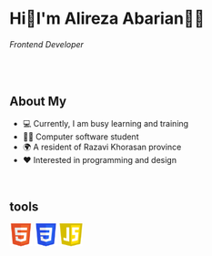 # Hi👋I'm Alireza Abarian👨‍💼
###### Frontend Developer

<br />

## About My
- 💻 Currently, I am busy learning and training
- 👨‍💻 Computer software student
- 🌍 A resident of Razavi Khorasan province
- ❤️ Interested in programming and design

<br />

## tools
<img src="https://github.com/alireza-abarian786/alireza-abarian786/blob/main/HTML5_Badge.svg.png?raw=true" alt="html5" style="width:40px; height:40px;"> <img src="https://github.com/alireza-abarian786/alireza-abarian786/blob/main/CSS3_logo.svg.png?raw=true" alt="html5" style="width:40px; height:40px;"> <img src="https://raw.githubusercontent.com/alireza-abarian786/alireza-abarian786/38d19c55945116512d9496914ece885cbd4a6ba5/pngwing.com.png" alt="html5" style="width:40px; height:40px;">

<!--
**alireza-abarian786/alireza-abarian786** is a ✨ _special_ ✨ repository because its `README.md` (this file) appears on your GitHub profile.

Here are some ideas to get you started:

- 🔭 I’m currently working on ...
- 🌱 I’m currently learning ...
- 👯 I’m looking to collaborate on ...
- 🤔 I’m looking for help with ...
- 💬 Ask me about ...
- 📫 How to reach me: ...
- 😄 Pronouns: ...
- ⚡ Fun fact: ...
-->
